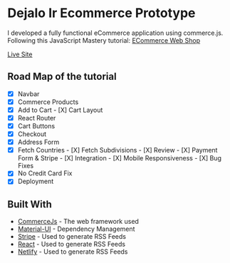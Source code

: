 # Dejalo Ir Ecommerce Prototype

I developed a fully functional eCommerce application using commerce.js. Following  this JavaScript Mastery tutorial:
[ECommerce Web Shop](https://www.youtube.com/watch?v=377AQ0y6LPA)

[Live Site](https://dejaloir.netlify.app/)

## Road Map of the tutorial
- [X] Navbar
- [X] Commerce Products
- [X] Add to Cart
​- [X] Cart Layout
- [X] React Router
- [X] Cart Buttons
- [X] Checkout
- [X] Address Form
- [X] Fetch Countries
​- [X] Fetch Subdivisions
​- [X] Review
​- [X] Payment Form & Stripe
​- [X] Integration
​- [X] Mobile Responsiveness
​- [X] Bug Fixes
- [X] No Credit Card Fix
- [X] Deployment

## Built With

* [CommerceJs](https://commercejs.com/docs/) - The web framework used
* [Material-UI](https://material-ui.com/es/) - Dependency Management
* [Stripe](https://stripe.com/es-us) - Used to generate RSS Feeds
* [React](https://es.reactjs.org/docs/getting-started.html) - Used to generate RSS Feeds
* [Netlify](https://www.netlify.com/) - Used to generate RSS Feeds



